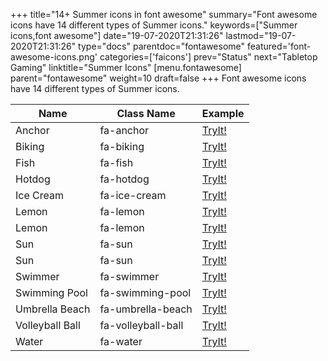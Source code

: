 +++
title="14+ Summer icons in font awesome"
summary="Font awesome icons have 14 different types of Summer icons."
keywords=["Summer icons,font awesome"]
date="19-07-2020T21:31:26"
lastmod="19-07-2020T21:31:26"
type="docs"
parentdoc="fontawesome"
featured='font-awesome-icons.png'
categories=['faicons']
prev="Status"
next="Tabletop Gaming"
linktitle="Summer Icons"
[menu.fontawesome]
parent="fontawesome"
weight=10
draft=false
+++
Font awesome icons have 14 different types of Summer icons.<div class='table-responsive'><table class='table'><thead><tr><th>Name</th><th>Class Name</th><th>Example</th></tr></thead><tbody><tr><td><i class="fas fa-anchor"></i>Anchor</td><td>fa-anchor</td><td><a href='https://www.angularjswiki.com/fontawesome/fa-anchor/' target='_blank'>TryIt!</a></td></tr><tr><td><i class="fas fa-biking"></i>Biking</td><td>fa-biking</td><td><a href='https://www.angularjswiki.com/fontawesome/fa-biking/' target='_blank'>TryIt!</a></td></tr><tr><td><i class="fas fa-fish"></i>Fish</td><td>fa-fish</td><td><a href='https://www.angularjswiki.com/fontawesome/fa-fish/' target='_blank'>TryIt!</a></td></tr><tr><td><i class="fas fa-hotdog"></i>Hotdog</td><td>fa-hotdog</td><td><a href='https://www.angularjswiki.com/fontawesome/fa-hotdog/' target='_blank'>TryIt!</a></td></tr><tr><td><i class="fas fa-ice-cream"></i>Ice Cream</td><td>fa-ice-cream</td><td><a href='https://www.angularjswiki.com/fontawesome/fa-ice-cream/' target='_blank'>TryIt!</a></td></tr><tr><td><i class="fas fa-lemon"></i>Lemon</td><td>fa-lemon</td><td><a href='https://www.angularjswiki.com/fontawesome/fa-lemon/' target='_blank'>TryIt!</a></td></tr><tr><td><i class="far fa-lemon"></i>Lemon</td><td>fa-lemon</td><td><a href='https://www.angularjswiki.com/fontawesome/fa-lemon/' target='_blank'>TryIt!</a></td></tr><tr><td><i class="fas fa-sun"></i>Sun</td><td>fa-sun</td><td><a href='https://www.angularjswiki.com/fontawesome/fa-sun/' target='_blank'>TryIt!</a></td></tr><tr><td><i class="far fa-sun"></i>Sun</td><td>fa-sun</td><td><a href='https://www.angularjswiki.com/fontawesome/fa-sun/' target='_blank'>TryIt!</a></td></tr><tr><td><i class="fas fa-swimmer"></i>Swimmer</td><td>fa-swimmer</td><td><a href='https://www.angularjswiki.com/fontawesome/fa-swimmer/' target='_blank'>TryIt!</a></td></tr><tr><td><i class="fas fa-swimming-pool"></i>Swimming Pool</td><td>fa-swimming-pool</td><td><a href='https://www.angularjswiki.com/fontawesome/fa-swimming-pool/' target='_blank'>TryIt!</a></td></tr><tr><td><i class="fas fa-umbrella-beach"></i>Umbrella Beach</td><td>fa-umbrella-beach</td><td><a href='https://www.angularjswiki.com/fontawesome/fa-umbrella-beach/' target='_blank'>TryIt!</a></td></tr><tr><td><i class="fas fa-volleyball-ball"></i>Volleyball Ball</td><td>fa-volleyball-ball</td><td><a href='https://www.angularjswiki.com/fontawesome/fa-volleyball-ball/' target='_blank'>TryIt!</a></td></tr><tr><td><i class="fas fa-water"></i>Water</td><td>fa-water</td><td><a href='https://www.angularjswiki.com/fontawesome/fa-water/' target='_blank'>TryIt!</a></td></tr></tbody></table></div>
